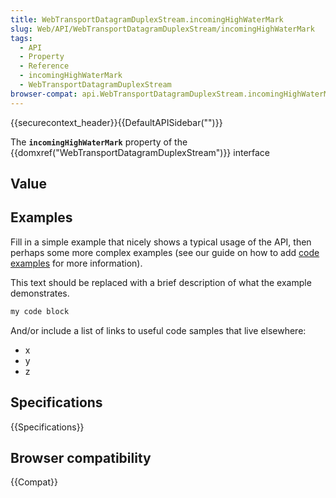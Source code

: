 ```yaml
---
title: WebTransportDatagramDuplexStream.incomingHighWaterMark
slug: Web/API/WebTransportDatagramDuplexStream/incomingHighWaterMark
tags:
  - API
  - Property
  - Reference
  - incomingHighWaterMark
  - WebTransportDatagramDuplexStream
browser-compat: api.WebTransportDatagramDuplexStream.incomingHighWaterMark
---
```

{{securecontext_header}}{{DefaultAPISidebar("")}}

The **`incomingHighWaterMark`** property of the {{domxref("WebTransportDatagramDuplexStream")}} interface 

## Value



## Examples

Fill in a simple example that nicely shows a typical usage of the API, then perhaps some more complex examples (see our guide on how to add [code examples](/en-US/docs/MDN/Contribute/Structures/Code_examples) for more information).

This text should be replaced with a brief description of what the example demonstrates.

```js
my code block
```

And/or include a list of links to useful code samples that live elsewhere:

*   x
*   y
*   z

## Specifications

{{Specifications}}

## Browser compatibility

{{Compat}}


